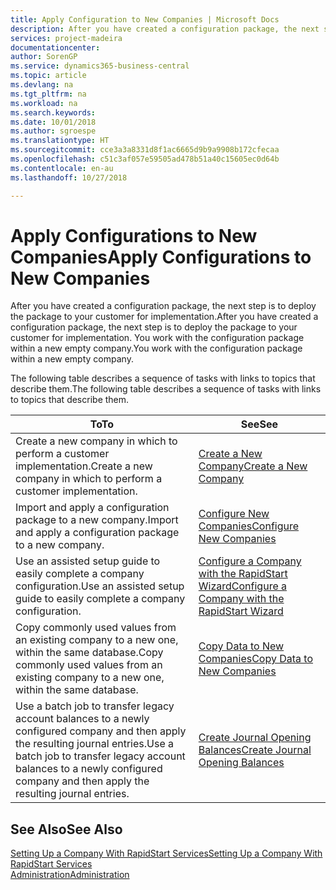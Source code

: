 ```yaml
---
title: Apply Configuration to New Companies | Microsoft Docs
description: After you have created a configuration package, the next step is to deploy the package to your customer for implementation. You use the configuration with a new empty company.
services: project-madeira
documentationcenter: 
author: SorenGP
ms.service: dynamics365-business-central
ms.topic: article
ms.devlang: na
ms.tgt_pltfrm: na
ms.workload: na
ms.search.keywords: 
ms.date: 10/01/2018
ms.author: sgroespe
ms.translationtype: HT
ms.sourcegitcommit: cce3a3a8331d8f1ac6665d9b9a9908b172cfecaa
ms.openlocfilehash: c51c3af057e59505ad478b51a40c15605ec0d64b
ms.contentlocale: en-au
ms.lasthandoff: 10/27/2018

---
```

# <a name="apply-configurations-to-new-companies"></a><span data-ttu-id="79c35-104">Apply Configurations to New Companies</span><span class="sxs-lookup"><span data-stu-id="79c35-104">Apply Configurations to New Companies</span></span>
<span data-ttu-id="79c35-105">After you have created a configuration package, the next step is to deploy the package to your customer for implementation.</span><span class="sxs-lookup"><span data-stu-id="79c35-105">After you have created a configuration package, the next step is to deploy the package to your customer for implementation.</span></span> <span data-ttu-id="79c35-106">You work with the configuration package within a new empty company.</span><span class="sxs-lookup"><span data-stu-id="79c35-106">You work with the configuration package within a new empty company.</span></span>  

 <span data-ttu-id="79c35-107">The following table describes a sequence of tasks with links to topics that describe them.</span><span class="sxs-lookup"><span data-stu-id="79c35-107">The following table describes a sequence of tasks with links to topics that describe them.</span></span>

|<span data-ttu-id="79c35-108">**To**</span><span class="sxs-lookup"><span data-stu-id="79c35-108">**To**</span></span>|<span data-ttu-id="79c35-109">**See**</span><span class="sxs-lookup"><span data-stu-id="79c35-109">**See**</span></span>|  
|------------|-------------|  
|<span data-ttu-id="79c35-110">Create a new company in which to perform a customer implementation.</span><span class="sxs-lookup"><span data-stu-id="79c35-110">Create a new company in which to perform a customer implementation.</span></span>|[<span data-ttu-id="79c35-111">Create a New Company</span><span class="sxs-lookup"><span data-stu-id="79c35-111">Create a New Company</span></span>](admin-how-to-create-a-new-company.md)|  
|<span data-ttu-id="79c35-112">Import and apply a configuration package to a new company.</span><span class="sxs-lookup"><span data-stu-id="79c35-112">Import and apply a configuration package to a new company.</span></span>|[<span data-ttu-id="79c35-113">Configure New Companies</span><span class="sxs-lookup"><span data-stu-id="79c35-113">Configure New Companies</span></span>](admin-how-to-configure-new-companies.md)|  
|<span data-ttu-id="79c35-114">Use an assisted setup guide to easily complete a company configuration.</span><span class="sxs-lookup"><span data-stu-id="79c35-114">Use an assisted setup guide to easily complete a company configuration.</span></span>|[<span data-ttu-id="79c35-115">Configure a Company with the RapidStart Wizard</span><span class="sxs-lookup"><span data-stu-id="79c35-115">Configure a Company with the RapidStart Wizard</span></span>](admin-how-to-configure-a-company-with-the-rapidstart-wizard.md)|
|<span data-ttu-id="79c35-116">Copy commonly used values from an existing company to a new one, within the same database.</span><span class="sxs-lookup"><span data-stu-id="79c35-116">Copy commonly used values from an existing company to a new one, within the same database.</span></span>|[<span data-ttu-id="79c35-117">Copy Data to New Companies</span><span class="sxs-lookup"><span data-stu-id="79c35-117">Copy Data to New Companies</span></span>](admin-how-to-copy-data-to-new-companies.md)|  
|<span data-ttu-id="79c35-118">Use a batch job to transfer legacy account balances to a newly configured company and then apply the resulting journal entries.</span><span class="sxs-lookup"><span data-stu-id="79c35-118">Use a batch job to transfer legacy account balances to a newly configured company and then apply the resulting journal entries.</span></span>|[<span data-ttu-id="79c35-119">Create Journal Opening Balances</span><span class="sxs-lookup"><span data-stu-id="79c35-119">Create Journal Opening Balances</span></span>](admin-how-to-create-journal-opening-balances.md)|  

## <a name="see-also"></a><span data-ttu-id="79c35-120">See Also</span><span class="sxs-lookup"><span data-stu-id="79c35-120">See Also</span></span>  
[<span data-ttu-id="79c35-121">Setting Up a Company With RapidStart Services</span><span class="sxs-lookup"><span data-stu-id="79c35-121">Setting Up a Company With RapidStart Services</span></span>](admin-set-up-a-company-with-rapidstart.md)  
[<span data-ttu-id="79c35-122">Administration</span><span class="sxs-lookup"><span data-stu-id="79c35-122">Administration</span></span>](admin-setup-and-administration.md)

